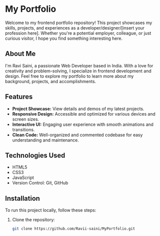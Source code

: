 # My Portfolio

Welcome to my frontend portfolio repository! This project showcases my skills, projects, and experiences as a developer/designer/[insert your profession here]. Whether you're a potential employer, colleague, or just curious visitor, I hope you find something interesting here.

## About Me

I'm Ravi Saini, a passionate Web Developer based in India. With a love for creativity and problem-solving, I specialize in frontend development and design. Feel free to explore my portfolio to learn more about my background, projects, and accomplishments.

## Features

- **Project Showcase:** View details and demos of my latest projects.
- **Responsive Design:** Accessible and optimized for various devices and screen sizes.
- **Interactive UI:** Engaging user experience with smooth animations and transitions.
- **Clean Code:** Well-organized and commented codebase for easy understanding and maintenance.

## Technologies Used

- HTML5
- CSS3 
- JavaScript
- Version Control: Git, GitHub

## Installation

To run this project locally, follow these steps:

1. Clone the repository:
   ```bash
   git clone https://github.com/Ravii-saini/MyPortfolio.git
